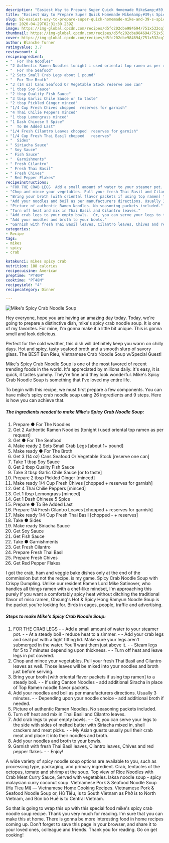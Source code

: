 ```yaml
---
description: "Easiest Way to Prepare Super Quick Homemade Mike&amp;#39;s Spicy Crab Noodle Soup"
title: "Easiest Way to Prepare Super Quick Homemade Mike&amp;#39;s Spicy Crab Noodle Soup"
slug: 92-easiest-way-to-prepare-super-quick-homemade-mike-and-39-s-spicy-crab-noodle-soup
date: 2020-04-29T02:31:30.239Z
image: https://img-global.cpcdn.com/recipes/d5fc202cbe984694/751x532cq70/mikes-spicy-crab-noodle-soup-recipe-main-photo.jpg
thumbnail: https://img-global.cpcdn.com/recipes/d5fc202cbe984694/751x532cq70/mikes-spicy-crab-noodle-soup-recipe-main-photo.jpg
cover: https://img-global.cpcdn.com/recipes/d5fc202cbe984694/751x532cq70/mikes-spicy-crab-noodle-soup-recipe-main-photo.jpg
author: Blanche Turner
ratingvalue: 3.7
reviewcount: 4
recipeingredient:
- "  For The Noodles"
- "2 Authentic Ramen Noodles tonight i used oriental top ramen as per request"
- "  For The Seafood"
- "2 Sets Small Crab Legs about 1 pound"
- "  For The Broth"
- "3 (14 oz) Cans Seafood Or Vegetable Stock reserve one can"
- "1 tbsp Soy Sauce"
- "2 tbsp Quality Fish Sauce"
- "3 tbsp Garlic Chile Sauce or to taste"
- "2 tbsp Pickled Ginger minced"
- "1/4 Cup Fresh Chives chopped  reserves for garnish"
- "4 Thai Chilie Peppers minced"
- "1 tbsp Lemongrass minced"
- "1 Dash Chinese 5 Spice"
- "  To Be Added Last"
- "1/4 Fresh Cilantro Leaves chopped  reserves for garnish"
- "1/4 Cup Fresh Thai Basil chopped   reserves"
- "  Sides"
- " Siriacha Sauce"
- " Soy Sauce"
- " Fish Sauce"
- "  Garnishments"
- " Fresh Cilantro"
- " Fresh Thai Basil"
- " Fresh Chives"
- " Red Pepper Flakes"
recipeinstructions:
- "FOR THE CRAB LEGS  Add a small amount of water to your steamer pot.   At a steady boil - reduce heat to a simmer.   Add your crab legs and seal pot with a tight fitting lid. Make sure your legs aren&#39;t submerged in the water. You&#39;ll want them just above it.   Steam legs for 5 to 7 minutes depending upon thickness.   Turn off heat and leave legs in pot covered."
- "Chop and mince your vegetables. Pull your fresh Thai Basil and Cilantro leaves as well. Those leaves will be mixed into your noodles and broth just before serving."
- "Bring your broth [with oriental flavor packets if using top ramen] to a steady boil.  If using Canton Noodles - add additional Siracha in place of Top Ramen noodle flavor packets."
- "Add your noodles and boil as per manufacturers directions. Usually 3 minutes.  Depending upon your noodle choice - add additional broth if needed."
- "Picture of authentic Ramen Noodles. No seasoning packets included."
- "Turn off heat and mix in Thai Basil and Cilantro leaves."
- "Add crab legs to your empty bowls.  Or, you can serve your legs to the side with sides of melted butter with Siriacha mixed in, shell crackers and meat picks.   My Asian guests usually pull their crab meat and place it into their noodles and broth."
- "Add your noodles and broth to your bowls."
- "Garnish with fresh Thai Basil leaves, Cilantro leaves, Chives and red pepper flakes.  Enjoy!"
categories:
- Recipe
tags:
- mikes
- spicy
- crab

katakunci: mikes spicy crab 
nutrition: 188 calories
recipecuisine: American
preptime: "PT40M"
cooktime: "PT48M"
recipeyield: "4"
recipecategory: Dinner

---
```



![Mike&#39;s Spicy Crab Noodle Soup](https://img-global.cpcdn.com/recipes/d5fc202cbe984694/751x532cq70/mikes-spicy-crab-noodle-soup-recipe-main-photo.jpg)

Hey everyone, hope you are having an amazing day today. Today, we're going to prepare a distinctive dish, mike&#39;s spicy crab noodle soup. It is one of my favorites. For mine, I'm gonna make it a little bit unique. This is gonna smell and look delicious.

Perfect for the cold weather, this dish will definitely keep you warm on chilly days. Hot and spicy, tasty seafood broth and a smooth slurp of savory glass. The BEST Bun Rieu, Vietnamese Crab Noodle Soup w/Special Guest!

Mike&#39;s Spicy Crab Noodle Soup is one of the most favored of recent trending foods in the world. It's appreciated by millions daily. It's easy, it is quick, it tastes yummy. They're fine and they look wonderful. Mike&#39;s Spicy Crab Noodle Soup is something that I've loved my entire life.


To begin with this recipe, we must first prepare a few components. You can have mike&#39;s spicy crab noodle soup using 26 ingredients and 9 steps. Here is how you can achieve that.

<!--inarticleads1-->

##### The ingredients needed to make Mike&#39;s Spicy Crab Noodle Soup:

1. Prepare  ● For The Noodles
1. Get 2 Authentic Ramen Noodles [tonight i used oriental top ramen as per request]
1. Get  ● For The Seafood
1. Make ready 2 Sets Small Crab Legs [about 1+ pound]
1. Make ready  ● For The Broth
1. Get 3 (14 oz) Cans Seafood Or Vegetable Stock [reserve one can]
1. Take 1 tbsp Soy Sauce
1. Get 2 tbsp Quality Fish Sauce
1. Take 3 tbsp Garlic Chile Sauce [or to taste]
1. Prepare 2 tbsp Pickled Ginger [minced]
1. Make ready 1/4 Cup Fresh Chives [chopped + reserves for garnish]
1. Get 4 Thai Chilie Peppers [minced]
1. Get 1 tbsp Lemongrass [minced]
1. Get 1 Dash Chinese 5 Spice
1. Prepare  ● To Be Added Last
1. Prepare 1/4 Fresh Cilantro Leaves [chopped + reserves for garnish]
1. Make ready 1/4 Cup Fresh Thai Basil [chopped - + reserves]
1. Take  ● Sides
1. Make ready  Siriacha Sauce
1. Get  Soy Sauce
1. Get  Fish Sauce
1. Take  ● Garnishments
1. Get  Fresh Cilantro
1. Prepare  Fresh Thai Basil
1. Prepare  Fresh Chives
1. Get  Red Pepper Flakes


I got the crab, ham and veggie bake dishes only at the end of the commission but not the recipe. is my game. Spicy Crab Noodle Soup with Crispy Dumpling. Unlike our resident Ramen Lord Mike Satinover, who handles all things ramen with a chef-like mindset, I&#39;m approaching this purely If you want a comfortably spicy heat without ditching the traditional flavor of miso ramen, Ohsung&#39;s Hot &amp; Spicy Hong Ramyun Noodle Soup is the packet you&#39;re looking for. Birds in cages, people, traffic and advertising. 

<!--inarticleads2-->

##### Steps to make Mike&#39;s Spicy Crab Noodle Soup:

1. FOR THE CRAB LEGS -  - Add a small amount of water to your steamer pot.  -  - At a steady boil - reduce heat to a simmer.  -  - Add your crab legs and seal pot with a tight fitting lid. Make sure your legs aren&#39;t submerged in the water. You&#39;ll want them just above it.  -  - Steam legs for 5 to 7 minutes depending upon thickness.  -  - Turn off heat and leave legs in pot covered.
1. Chop and mince your vegetables. Pull your fresh Thai Basil and Cilantro leaves as well. Those leaves will be mixed into your noodles and broth just before serving.
1. Bring your broth [with oriental flavor packets if using top ramen] to a steady boil. -  - If using Canton Noodles - add additional Siracha in place of Top Ramen noodle flavor packets.
1. Add your noodles and boil as per manufacturers directions. Usually 3 minutes. -  - Depending upon your noodle choice - add additional broth if needed.
1. Picture of authentic Ramen Noodles. No seasoning packets included.
1. Turn off heat and mix in Thai Basil and Cilantro leaves.
1. Add crab legs to your empty bowls. -  - Or, you can serve your legs to the side with sides of melted butter with Siriacha mixed in, shell crackers and meat picks.  -  - My Asian guests usually pull their crab meat and place it into their noodles and broth.
1. Add your noodles and broth to your bowls.
1. Garnish with fresh Thai Basil leaves, Cilantro leaves, Chives and red pepper flakes. -  - Enjoy!


A wide variety of spicy noodle soup options are available to you, such as processing type, packaging, and primary ingredient. Crab, tentacles of the octopus, tomato and shrimp at the soup. Top view of Rice Noodles with Crab Meat Curry Sauce, Served with vegetables. laksa noodle soup - spicy malaysian curry coconut soup. Vietnamese Pork &amp; Seafood Noodle Soup (Hu Tieu Mi) — Vietnamese Home Cooking Recipes. Vietnamese Pork &amp; Seafood Noodle Soup or, Hủ Tiếu, is to South Vietnam as Phở is to North Vietnam, and Bún bò Huế is to Central Vietnam. 

So that is going to wrap this up with this special food mike&#39;s spicy crab noodle soup recipe. Thank you very much for reading. I'm sure that you can make this at home. There is gonna be more interesting food in home recipes coming up. Don't forget to save this page in your browser, and share it to your loved ones, colleague and friends. Thank you for reading. Go on get cooking!
